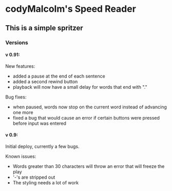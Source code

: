 # codyMalcolm's Speed Reader

## This is a simple spritzer

### Versions

#### v 0.91:

New features:
- added a pause at the end of each sentence
- added a second rewind button
- playback will now have a small delay for words that end with "."

Bug fixes:
- when paused, words now stop on the current word instead of advancing one more
- fixed a bug that would cause an error if certain buttons were pressed before input was entered


#### v 0.9:

Initial deploy, currently a few bugs.

Known issues:
* Words greater than 30 characters will throw an error that will freeze the play
* '-'s are stripped out
* The styling needs a lot of work
